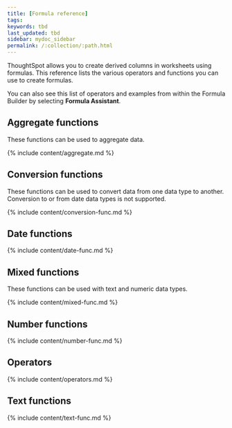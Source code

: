 ```yaml
---
title: [Formula reference]
tags:
keywords: tbd
last_updated: tbd
sidebar: mydoc_sidebar
permalink: /:collection/:path.html
---
```

ThoughtSpot allows you to create derived columns in worksheets using formulas. This reference lists the various operators and functions you can use to create formulas.

You can also see this list of operators and examples from within the Formula Builder by selecting **Formula Assistant**.

## Aggregate functions

These functions can be used to aggregate data.

{% include content/aggregate.md %}

## Conversion functions

These functions can be used to convert data from one data type to another. Conversion to or from date data types is not supported.

{% include content/conversion-func.md %}

## Date functions

{% include content/date-func.md %}

## Mixed functions

These functions can be used with text and numeric data types.

{% include content/mixed-func.md %}


## Number functions

{% include content/number-func.md %}

## Operators

{% include content/operators.md %}

## Text functions

{% include content/text-func.md %}
